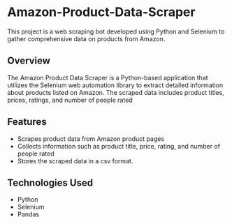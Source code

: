 
# Amazon-Product-Data-Scraper

This project is a web scraping bot developed using Python and Selenium to gather comprehensive data on products from Amazon.

## Overview

The Amazon Product Data Scraper is a Python-based application that utilizes the Selenium web automation library to extract detailed information about products listed on Amazon. The scraped data includes product titles, prices, ratings, and number of people rated

## Features

- Scrapes product data from Amazon product pages
- Collects information such as product title, price, rating, and number of people rated
- Stores the scraped data in a csv format.


## Technologies Used

- Python
- Selenium
- Pandas


